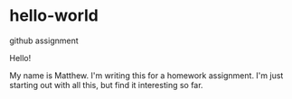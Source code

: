 # hello-world
github assignment 

Hello!

My name is Matthew. I'm writing this for a homework assignment. I'm just starting out with all this, but find it interesting so far.
